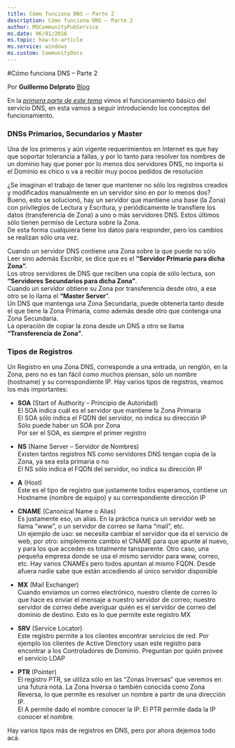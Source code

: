 ```yaml
---
title: Cómo funciona DNS – Parte 2
description: Cómo funciona DNS – Parte 2
author: MSCommunityPubService
ms.date: 06/01/2016
ms.topic: how-to-article
ms.service: windows
ms.custom: CommunityDocs
---
```





  
  
  
  
#Cómo funciona DNS – Parte 2
  
Por **Guillermo Delprato**
[Blog](http://windowserver.wordpress.com/)

En la [*primera parte de este
tema*](https://windowserver.wordpress.com/2011/05/07/cmo-funciona-dns-parte-1-2/)
vimos el funcionamiento básico del servicio DNS, en esta vamos a seguir
introduciendo los conceptos del funcionamiento.

### DNSs Primarios, Secundarios y Master

Una de los primeros y aún vigente requerimientos en Internet es que hay
que soportar tolerancia a fallas, y por lo tanto para resolver los
nombres de un dominio hay que poner por lo menos dos servidores DNS, no
importa si el Dominio es chico o va a recibir muy pocos pedidos de
resolución

¿Se imaginan el trabajo de tener que mantener no sólo los registros
creados y modificados manualmente en un servidor sino en por lo menos
dos?\
Bueno, esto se solucionó, hay un servidor que mantiene una base (la
Zona) con privilegios de Lectura y Escritura, y periódicamente le
transfiere los datos (transferencia de Zona) a uno o más servidores DNS.
Estos últimos sólo tienen permiso de Lectura sobre la Zona.\
De esta forma cualquiera tiene los datos para responder, pero los
cambios se realizan sólo una vez.

Cuando un servidor DNS contiene una Zona sobre la que puede no sólo Leer
sino además Escribir, se dice que es el **“Servidor Primario para dicha
Zona”.**\
Los otros servidores de DNS que reciben una copia de sólo lectura, son
**“Servidores Secundarios para dicha Zona”**.\
Cuando un servidor obtiene su Zona por transferencia desde otro, a ese
otro se lo llama el **“Master Server**”.\
Un DNS que mantenga una Zona Secundaria, puede obtenerla tanto desde el
que tiene la Zona Primaria, como además desde otro que contenga una Zona
Secundaria.\
La operación de copiar la zona desde un DNS a otro se llama
**“Transferencia de Zona”**.

### Tipos de Registros

Un Registro en una Zona DNS, corresponde a una entrada, un renglón, en
la Zona, pero no es tan fácil como muchos piensan, sólo un nombre
(hostname) y su correspondiente IP. Hay varios tipos de registros,
veamos los más importantes:

- **SOA** (Start of Authority – Principio de Autoridad)\
    El SOA indica cuál es el servidor que mantiene la Zona Primaria\
    El SOA sólo indica el FQDN del servidor, no indica su dirección IP\
    Sólo puede haber un SOA por Zona\
    Por ser el SOA, es siempre el primer registro

- **NS** (Name Server – Servidor de Nombres)\
    Existen tantos registros NS como servidores DNS tengan copia de la
    Zona, ya sea esta primaria o no\
    El NS sólo indica el FQDN del servidor, no indica su dirección IP

- **A** (Host)\
    Este es el tipo de registro que justamente todos esperamos, contiene
    un Hostname (nombre de equipo) y su correspondiente dirección IP

- **CNAME** (Canonical Name o Alias)\
    Es justamente eso, un alias. En la práctica nunca un servidor web se
    llama “www”, o un servidor de correo se llama “mail”, etc.\
    Un ejemplo de uso: se necesita cambiar el servidor que da el
    servicio de web, por otro: simplemente cambio el CNAME para que
    apunte al nuevo, y para los que acceden es totalmente tansparente.
    Otro caso, una pequeña empresa donde se usa el mismo servidor para
    www, correo, etc. Hay varios CNAMEs pero todos apuntan al
    mismo FQDN. Desde afuera nadie sabe que están accediendo al único
    servidor disponible

- **MX** (Mail Exchanger)\
    Cuando enviamos un correo electrónico, nuestro cliente de correo lo
    que hace es enviar el mensaje a nuestro servidor de correo; nuestro
    servidor de correo debe averiguar quién es el servidor de correo del
    dominio de destino. Esto es lo que permite este registro MX

- **SRV** (Service Locator)\
    Este registro permite a los clientes encontrar servicios de red. Por
    ejemplo los clientes de Active Directory usan este registro para
    encontrar a los Controladores de Dominio. Preguntan por quién provee
    el servicio LDAP

- **PTR** (Pointer)\
    El registro PTR, se utiliza sólo en las “Zonas Inversas” que veremos
    en una futura nota. La Zona Inversa o también conocida como Zona
    Reversa, lo que permite es resolver un nombre a partir de una
    dirección IP.\
    El A permite dado el nombre conocer la IP. El PTR permite dada la IP
    conocer el nombre.

Hay varios tipos más de registros en DNS, pero por ahora dejemos todo
acá.



